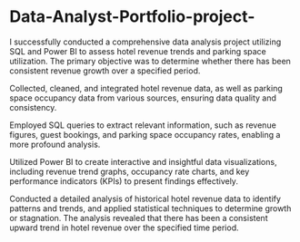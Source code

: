 # Data-Analyst-Portfolio-project-
I successfully conducted a comprehensive data analysis project utilizing SQL and Power BI to assess hotel revenue trends and parking space utilization. The primary objective was to determine whether there has been consistent revenue growth over a specified period.

 Collected, cleaned, and integrated hotel revenue data, as well as parking space occupancy data from various sources, ensuring data quality and consistency.

 Employed SQL queries to extract relevant information, such as revenue figures, guest bookings, and parking space occupancy rates, enabling a more profound analysis.

 Utilized Power BI to create interactive and insightful data visualizations, including revenue trend graphs, occupancy rate charts, and key performance indicators (KPIs) to present findings effectively.

 Conducted a detailed analysis of historical hotel revenue data to identify patterns and trends, and applied statistical techniques to determine growth or stagnation.
 The analysis revealed that there has been a consistent upward trend in hotel revenue over the specified time period.
